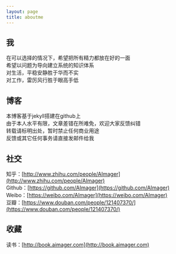 ```yaml
---
layout: page
title: aboutme
---
```


## 我

在可以选择的情况下，希望把所有精力都放在好的一面  <br>
希望以问题为导向建立系统的知识体系   <br>
对生活，平稳安静胜于华而不实  <br>
对工作，雷厉风行胜于眼高手低

## 博客

本博客基于jekyll搭建在github上   <br>
由于本人水平有限，文章差错在所难免，欢迎大家反馈纠错  <br>
转载请标明出处，暂时禁止任何商业用途  <br>
反馈或其它任何事务请直接发邮件给我 <a href="mailto:funcemail@163.com"><i class="fa fa-mail-reply"></i></a> <br>
<!-- 如果觉得本博客还不错，可选择订阅 <a href="/atom.xml"><i class="fa fa-rss"></i></a> -->


## 社交

知乎：[http://www.zhihu.com/people/AImager](http://www.zhihu.com/people/AImager) <br>
Github：[https://github.com/AImager](https://github.com/AImager) <br>
Weibo：[https://weibo.com/AImager](https://weibo.com/AImager) <br>
豆瓣：[https://www.douban.com/people/121407370/](https://www.douban.com/people/121407370/) <br>

## 收藏

读书：[http://book.aimager.com](http://book.aimager.com) <br>



<!-- <div id="container_comment"></div> -->
